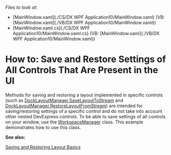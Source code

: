 <!-- default file list -->
*Files to look at*:

* [MainWindow.xaml](./CS/DX WPF Application10/MainWindow.xaml) (VB: [MainWindow.xaml](./VB/DX WPF Application10/MainWindow.xaml))
* [MainWindow.xaml.cs](./CS/DX WPF Application10/MainWindow.xaml.cs) (VB: [MainWindow.xaml](./VB/DX WPF Application10/MainWindow.xaml))
<!-- default file list end -->
# How to: Save and Restore Settings of All Controls That Are Present in the UI


Methods for saving and restoring a layout implemented in specific controls (such as <a href="https://documentation.devexpress.com/#WPF/DevExpressXpfDockingDockLayoutManager_SaveLayoutToStreamtopic">DockLayoutManager.SaveLayoutToStream</a> and <a href="https://documentation.devexpress.com/#WPF/DevExpressXpfDockingDockLayoutManager_RestoreLayoutFromStreamtopic">DockLayoutManager.RestoreLayoutFromStream</a>) are intended for saving/restoring settings of a specific control and do not take into account other nested DevExpress controls. To be able to save settings of all controls on your window, use the <a href="https://documentation.devexpress.com/#WPF/clsDevExpressXpfCoreWorkspaceManagertopic">WorkspaceManager</a> class. This example demonstrates how to use this class.
<p><strong>See also:</strong></p>
<p><a href="https://documentation.devexpress.com/#WPF/CustomDocument7409">Saving and Restoring Layout Basics</a></p>

<br/>


